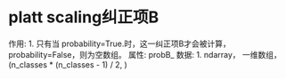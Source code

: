 # platt scaling纠正项B

作用: 1. 只有当 probability=True.时，这一纠正项B才会被计算，probability=False，则为空数组。
属性: probB_
数据: 1. ndarray， 一维数组， (n_classes * (n_classes - 1) / 2, )